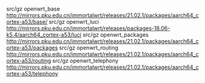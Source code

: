 src/gz openwrt_base http://mirrors.pku.edu.cn/immortalwrt/releases/21.02.1/packages/aarch64_cortex-a53/base/
src/gz openwrt_luci http://mirrors.pku.edu.cn/immortalwrt/releases/packages-18.06-k5.4/aarch64_cortex-a53/luci
src/gz openwrt_packages http://mirrors.pku.edu.cn/immortalwrt/releases/21.02.1/packages/aarch64_cortex-a53/packages
src/gz openwrt_routing http://mirrors.pku.edu.cn/immortalwrt/releases/21.02.1/packages/aarch64_cortex-a53/routing
src/gz openwrt_telephony http://mirrors.pku.edu.cn/immortalwrt/releases/21.02.1/packages/aarch64_cortex-a53/telephony
